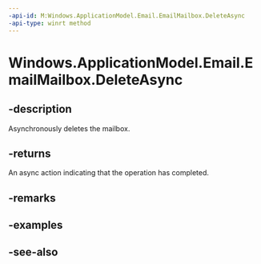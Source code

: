 ```yaml
---
-api-id: M:Windows.ApplicationModel.Email.EmailMailbox.DeleteAsync
-api-type: winrt method
---
```


<!-- Method syntax
public Windows.Foundation.IAsyncAction DeleteAsync()
-->

# Windows.ApplicationModel.Email.EmailMailbox.DeleteAsync

## -description
Asynchronously deletes the mailbox.

## -returns
An async action indicating that the operation has completed.

## -remarks

## -examples

## -see-also
